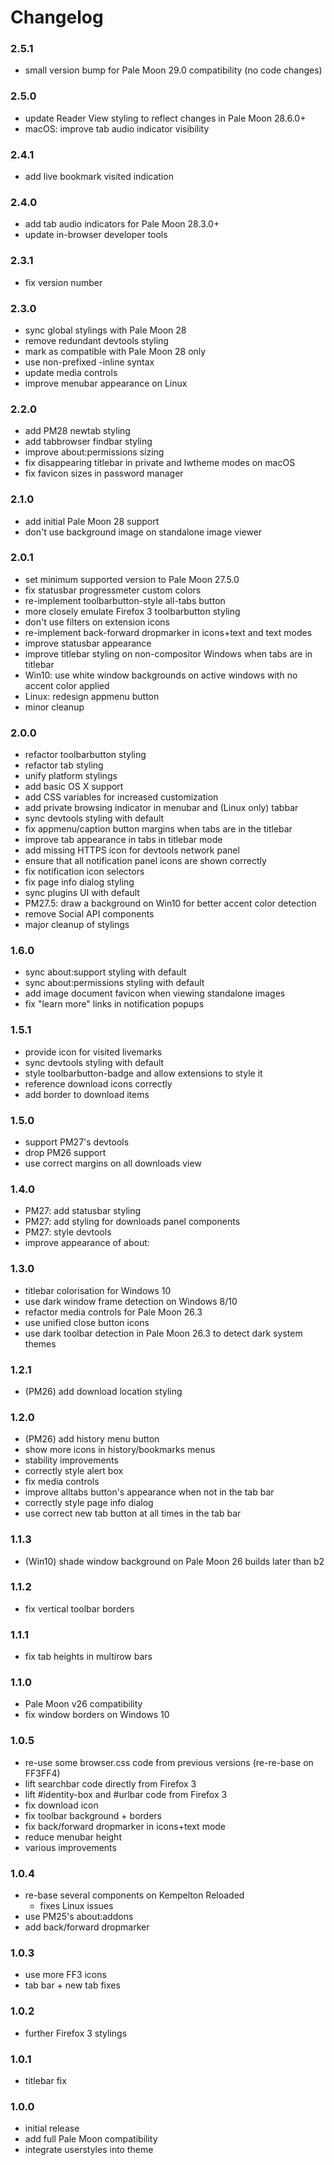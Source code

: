 # Changelog

### 2.5.1
- small version bump for Pale Moon 29.0 compatibility (no code changes)

### 2.5.0
- update Reader View styling to reflect changes in Pale Moon 28.6.0+
- macOS: improve tab audio indicator visibility

### 2.4.1
- add live bookmark visited indication

### 2.4.0
- add tab audio indicators for Pale Moon 28.3.0+
- update in-browser developer tools

### 2.3.1
- fix version number

### 2.3.0
- sync global stylings with Pale Moon 28
- remove redundant devtools styling
- mark as compatible with Pale Moon 28 only
- use non-prefixed -inline syntax
- update media controls
- improve menubar appearance on Linux

### 2.2.0
- add PM28 newtab styling
- add tabbrowser findbar styling
- improve about:permissions sizing
- fix disappearing titlebar in private and lwtheme modes on macOS
- fix favicon sizes in password manager

### 2.1.0
- add initial Pale Moon 28 support
- don't use background image on standalone image viewer

### 2.0.1
- set minimum supported version to Pale Moon 27.5.0
- fix statusbar progressmeter custom colors
- re-implement toolbarbutton-style all-tabs button
- more closely emulate Firefox 3 toolbarbutton styling
- don't use filters on extension icons
- re-implement back-forward dropmarker in icons+text and text modes
- improve statusbar appearance
- improve titlebar styling on non-compositor Windows when tabs are in titlebar
- Win10: use white window backgrounds on active windows with no accent color applied
- Linux: redesign appmenu button
- minor cleanup

### 2.0.0
- refactor toolbarbutton styling
- refactor tab styling
- unify platform stylings
- add basic OS X support
- add CSS variables for increased customization
- add private browsing indicator in menubar and (Linux only) tabbar
- sync devtools styling with default
- fix appmenu/caption button margins when tabs are in the titlebar
- improve tab appearance in tabs in titlebar mode
- add missing HTTPS icon for devtools network panel
- ensure that all notification panel icons are shown correctly
- fix notification icon selectors
- fix page info dialog styling
- sync plugins UI with default
- PM27.5: draw a background on Win10 for better accent color detection
- remove Social API components
- major cleanup of stylings

### 1.6.0
- sync about:support styling with default
- sync about:permissions styling with default
- add image document favicon when viewing standalone images
- fix "learn more" links in notification popups

### 1.5.1
- provide icon for visited livemarks
- sync devtools styling with default
- style toolbarbutton-badge and allow extensions to style it
- reference download icons correctly
- add border to download items

### 1.5.0
- support PM27's devtools
- drop PM26 support
- use correct margins on all downloads view

### 1.4.0
- PM27: add statusbar styling
- PM27: add styling for downloads panel components
- PM27: style devtools
- improve appearance of about:

### 1.3.0
- titlebar colorisation for Windows 10
- use dark window frame detection on Windows 8/10
- refactor media controls for Pale Moon 26.3
- use unified close button icons
- use dark toolbar detection in Pale Moon 26.3 to detect dark system themes

### 1.2.1
- (PM26) add download location styling

### 1.2.0
- (PM26) add history menu button
- show more icons in history/bookmarks menus
- stability improvements
- correctly style alert box
- fix media controls
- improve alltabs button's appearance when not in the tab bar
- correctly style page info dialog
- use correct new tab button at all times in the tab bar

### 1.1.3
- (Win10) shade window background on Pale Moon 26 builds later than b2

### 1.1.2
- fix vertical toolbar borders

### 1.1.1
- fix tab heights in multirow bars

### 1.1.0
- Pale Moon v26 compatibility
- fix window borders on Windows 10

### 1.0.5
- re-use some browser.css code from previous versions (re-re-base on FF3FF4)
- lift searchbar code directly from Firefox 3
- lift #identity-box and #urlbar code from Firefox 3
- fix download icon
- fix toolbar background + borders
- fix back/forward dropmarker in icons+text mode
- reduce menubar height
- various improvements

### 1.0.4
- re-base several components on Kempelton Reloaded
  - fixes Linux issues
- use PM25's about:addons
- add back/forward dropmarker

### 1.0.3
- use more FF3 icons
- tab bar + new tab fixes

### 1.0.2
- further Firefox 3 stylings

### 1.0.1
- titlebar fix

### 1.0.0
- initial release
- add full Pale Moon compatibility
- integrate userstyles into theme